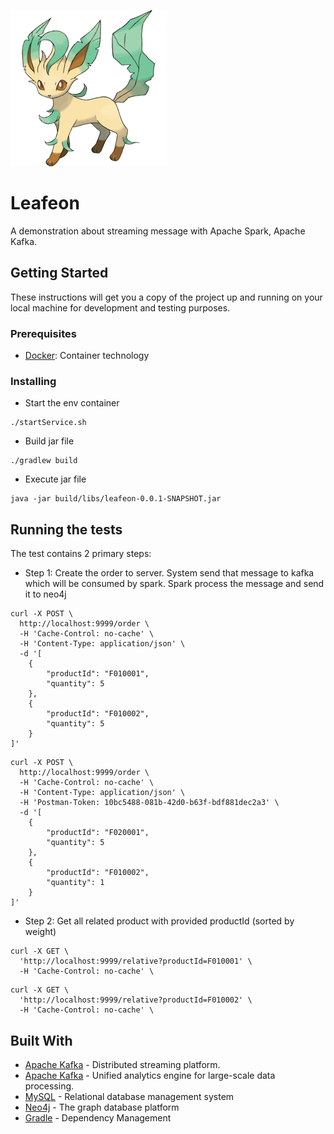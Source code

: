 ![alt text](https://github.com/cuonglu/leafeon/blob/master/Leafeon.png)
# Leafeon

A demonstration about streaming message with Apache Spark, Apache Kafka.

## Getting Started

These instructions will get you a copy of the project up and running on your local machine for development and testing purposes.

### Prerequisites

* [Docker](https://docs.docker.com/install/): Container technology

### Installing

* Start the env container

```
./startService.sh
```

* Build jar file

```
./gradlew build
```

* Execute jar file
```
java -jar build/libs/leafeon-0.0.1-SNAPSHOT.jar
```

## Running the tests

The test contains 2 primary steps:
* Step 1: Create the order to server. System send that message to kafka which will be consumed by spark. Spark process the message and send it to neo4j
```
curl -X POST \
  http://localhost:9999/order \
  -H 'Cache-Control: no-cache' \
  -H 'Content-Type: application/json' \
  -d '[
	{
		"productId": "F010001",
		"quantity": 5
	},
	{
		"productId": "F010002",
		"quantity": 5
	}
]'
```
```
curl -X POST \
  http://localhost:9999/order \
  -H 'Cache-Control: no-cache' \
  -H 'Content-Type: application/json' \
  -H 'Postman-Token: 10bc5488-081b-42d0-b63f-bdf881dec2a3' \
  -d '[
	{
		"productId": "F020001",
		"quantity": 5
	},
	{
		"productId": "F010002",
		"quantity": 1
	}
]'
```

* Step 2: Get all related product with provided productId (sorted by weight)
```
curl -X GET \
  'http://localhost:9999/relative?productId=F010001' \
  -H 'Cache-Control: no-cache' \
```
```
curl -X GET \
  'http://localhost:9999/relative?productId=F010002' \
  -H 'Cache-Control: no-cache' \
```

## Built With

* [Apache Kafka](https://kafka.apache.org/) - Distributed streaming platform.
* [Apache Kafka](https://spark.apache.org/) - Unified analytics engine for large-scale data processing.
* [MySQL](https://www.mysql.com/) - Relational database management system
* [Neo4j](https://neo4j.com/) - The graph database platform
* [Gradle](https://gradle.org/) - Dependency Management
